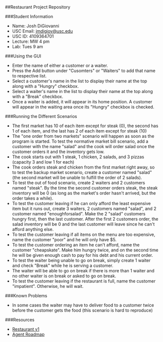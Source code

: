 ##Restaurant Project Repository

###Student Information
  + Name: Josh DiGiovanni
  + USC Email: jmdigiov@usc.edu
  + USC ID: 4109364701
  + Lecture: MW 4 pm
  + Lab: Tues 9 am

###Using the GUI
  + Enter the name of either a customer or a waiter.
  + Press the Add button under "Cusomters" or "Waiters" to add that name to respective list.
  + Select a customer's name in the list to display their name at the top along with a "Hungry" checkbox.
  + Select a waiter's name in the list to display their name at the top along with a "Break" checkbox.
  + Once a waiter is added, it will appear in its home position. A customer will appear in the waiting area once its "Hungry" checkbox is checked.

###Running the Different Scenarios
  + The first market has 10 of each item except for steak (0), the second has 1 of each item, and the last has 2 of each item except for steak (10)
  + The "one order from two markets" scenario will happen as soon as the program is started. To test the normative market bill scenario, add a customer with the name "salad" and the cook will order salad once the customer orders it and the inventory gets low.
  + The cook starts out with 1 steak, 1 chicken, 2 salads, and 3 pizzas (capacity 3 and low 1 for each)
  + The cook orders steak and chicken from the first market right away, so to test the backup market scenario, create a customer named "salad" (the second market will be unable to fulfill the order of 2 salads).
  + To test the out of food scenario, create 2 waiters and 2 customers named "steak". By the time the second customer orders steak, the steak inventory will be 0 (as long as the market's order hasn't arrived, but the order takes a while).
  + To test the customer leaving if he can only afford the least expensive item but it runs out, create 3 waiters, 2 customers named "salad", and 2 customer named "enoughforsalad". Make the 2 "salad" customers hungry first, then the last customer. After the first 2 customers order, the salad inventory will be 0 and the last customer will leave since he can't afford anything else.
  + To test the customer leaving if all items on the menu are too expensive, name the customer "poor" and he will only have $5.
  + To test the customer ordering an item he can't afford, name the customer "cheapskate". Make him hungry twice, and on the second time he will be given enough cash to pay for his debt and his current order.
  + To test the waiter being unable to go on break, simply create 1 waiter and check "Break" while he is serving a customer.
  + The waiter will be able to go on break if there is more than 1 waiter and no other waiter is on break or asked to go on break.
  + To test the customer leaving if the restaurant is full, name the customer "impatient". Otherwise, he will wait.

###Known Problems
  + In some cases the waiter may have to deliver food to a customer twice before the customer gets the food (this scenario is hard to reproduce)

###Resources
  + [Restaurant v1](http://www-scf.usc.edu/~csci201/readings/restaurant-v1.html)
  + [Agent Roadmap](http://www-scf.usc.edu/~csci201/readings/agent-roadmap.html)
